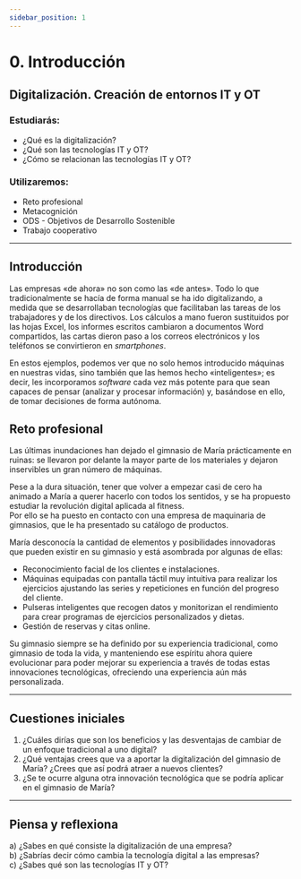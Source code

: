 ```yaml
---
sidebar_position: 1
---
```


# 0. Introducción   
## Digitalización. Creación de entornos IT y OT  

### Estudiarás:
- ¿Qué es la digitalización?  
- ¿Qué son las tecnologías IT y OT?  
- ¿Cómo se relacionan las tecnologías IT y OT?  

### Utilizaremos:
- Reto profesional  
- Metacognición  
- ODS - Objetivos de Desarrollo Sostenible  
- Trabajo cooperativo  

---

## Introducción

Las empresas «de ahora» no son como las «de antes». Todo lo que tradicionalmente se hacía de forma manual se ha ido digitalizando, a medida que se desarrollaban tecnologías que facilitaban las tareas de los trabajadores y de los directivos. Los cálculos a mano fueron sustituidos por las hojas Excel, los informes escritos cambiaron a
documentos Word compartidos, las cartas dieron paso a los correos electrónicos y los teléfonos se convirtieron en *smartphones*.  

En estos ejemplos, podemos ver que no solo hemos introducido máquinas en nuestras vidas, sino también
que las hemos hecho «inteligentes»; es decir, les incorporamos *software* cada vez más potente para que sean
capaces de pensar (analizar y procesar información) y, basándose en ello, de tomar decisiones de forma autónoma.  


## Reto profesional

Las últimas inundaciones han dejado el gimnasio de María prácticamente en ruinas:
se llevaron por delante la mayor parte de los materiales y dejaron inservibles un gran número de máquinas.  

Pese a la dura situación, tener que volver a empezar casi de cero ha animado a María a querer hacerlo con todos los sentidos,
y se ha propuesto estudiar la revolución digital aplicada al fitness.  
Por ello se ha puesto en contacto con una empresa de maquinaria de gimnasios, que le ha presentado su catálogo de productos.  

María desconocía la cantidad de elementos y posibilidades innovadoras que pueden existir en su gimnasio y está asombrada por algunas de ellas:  

- Reconocimiento facial de los clientes e instalaciones.  
- Máquinas equipadas con pantalla táctil muy intuitiva para realizar los ejercicios ajustando las series y repeticiones en función del progreso del cliente.  
- Pulseras inteligentes que recogen datos y monitorizan el rendimiento para crear programas de ejercicios personalizados y dietas.  
- Gestión de reservas y citas online.  

Su gimnasio siempre se ha definido por su experiencia tradicional, como gimnasio de toda la vida, y manteniendo ese espíritu ahora quiere evolucionar para poder mejorar su experiencia a través de todas estas innovaciones tecnológicas, ofreciendo una experiencia aún más personalizada.  

---

## Cuestiones iniciales

1. ¿Cuáles dirías que son los beneficios y las desventajas de cambiar de un enfoque tradicional a uno digital?  
2. ¿Qué ventajas crees que va a aportar la digitalización del gimnasio de María? ¿Crees que así podrá atraer a nuevos clientes?  
3. ¿Se te ocurre alguna otra innovación tecnológica que se podría aplicar en el gimnasio de María?  

---

## Piensa y reflexiona

a) ¿Sabes en qué consiste la digitalización de una empresa?  
b) ¿Sabrías decir cómo cambia la tecnología digital a las empresas?  
c) ¿Sabes qué son las tecnologías IT y OT?  
